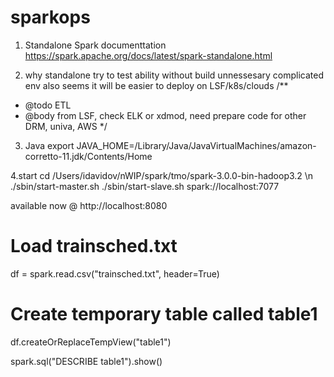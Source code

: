 # sparkops


1. Standalone Spark documenttation
https://spark.apache.org/docs/latest/spark-standalone.html


2. why standalone
try to test ability without build unnessesary complicated env
also seems it will be easier to deploy on LSF/k8s/clouds
/**
 * @todo ETL
 * @body  from LSF, check ELK or xdmod, need prepare code for other DRM, univa, AWS
*/
3. Java
export JAVA_HOME=/Library/Java/JavaVirtualMachines/amazon-corretto-11.jdk/Contents/Home


4.start
cd /Users/idavidov/nWIP/spark/tmo/spark-3.0.0-bin-hadoop3.2 \n
./sbin/start-master.sh
./sbin/start-slave.sh spark://localhost:7077

available now @
http://localhost:8080


# Load trainsched.txt
df = spark.read.csv("trainsched.txt", header=True)

# Create temporary table called table1
df.createOrReplaceTempView("table1")

spark.sql("DESCRIBE table1").show()
